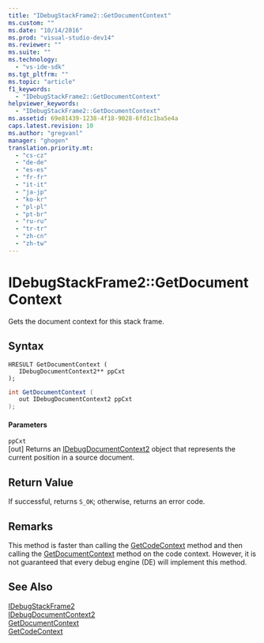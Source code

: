```yaml
---
title: "IDebugStackFrame2::GetDocumentContext"
ms.custom: ""
ms.date: "10/14/2016"
ms.prod: "visual-studio-dev14"
ms.reviewer: ""
ms.suite: ""
ms.technology: 
  - "vs-ide-sdk"
ms.tgt_pltfrm: ""
ms.topic: "article"
f1_keywords: 
  - "IDebugStackFrame2::GetDocumentContext"
helpviewer_keywords: 
  - "IDebugStackFrame2::GetDocumentContext"
ms.assetid: 69e81439-1238-4f18-9028-6fd1c1ba5e4a
caps.latest.revision: 10
ms.author: "gregvanl"
manager: "ghogen"
translation.priority.mt: 
  - "cs-cz"
  - "de-de"
  - "es-es"
  - "fr-fr"
  - "it-it"
  - "ja-jp"
  - "ko-kr"
  - "pl-pl"
  - "pt-br"
  - "ru-ru"
  - "tr-tr"
  - "zh-cn"
  - "zh-tw"
---
```

# IDebugStackFrame2::GetDocumentContext
Gets the document context for this stack frame.  
  
## Syntax  
  
```cpp#  
HRESULT GetDocumentContext (   
   IDebugDocumentContext2** ppCxt  
);  
```  
  
```c#  
int GetDocumentContext (   
   out IDebugDocumentContext2 ppCxt  
);  
```  
  
#### Parameters  
 `ppCxt`  
 [out] Returns an [IDebugDocumentContext2](../extensibility/idebugdocumentcontext2.md) object that represents the current position in a source document.  
  
## Return Value  
 If successful, returns `S_OK`; otherwise, returns an error code.  
  
## Remarks  
 This method is faster than calling the [GetCodeContext](../extensibility/idebugstackframe2--getcodecontext.md) method and then calling the [GetDocumentContext](../extensibility/idebugcodecontext2--getdocumentcontext.md) method on the code context. However, it is not guaranteed that every debug engine (DE) will implement this method.  
  
## See Also  
 [IDebugStackFrame2](../extensibility/idebugstackframe2.md)   
 [IDebugDocumentContext2](../extensibility/idebugdocumentcontext2.md)   
 [GetDocumentContext](../extensibility/idebugcodecontext2--getdocumentcontext.md)   
 [GetCodeContext](../extensibility/idebugstackframe2--getcodecontext.md)